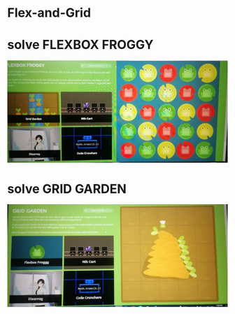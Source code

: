 # Flex-and-Grid

# solve FLEXBOX FROGGY
![FLEXBOX FROGGY](./FLEXBOX%20FROGGY.jpeg)

# solve GRID GARDEN

![GRID GARDEN](./GRID%20GARDEN.jpeg)

